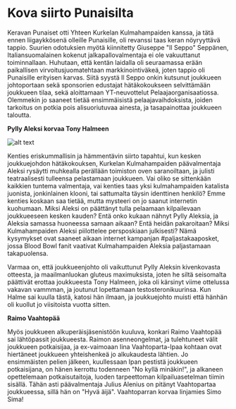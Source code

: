 
# Kova siirto Punaisilta

Keravan Punaiset otti Yhteen Kurkelan Kulmahampaiden kanssa, ja tätä ennen liigaykkösenä olleille Punaisille, oli revanssi taas keran nöyryyttävä tappio. Suurien odotuksien myötä kiinnitetty Giuseppe "Il Seppo" Seppänen, Italiansuomalainen kokenut jalkapallovalmentaja ei ole vakuuttanut toiminnallaan. Huhutaan, että kentän laidalla oli seuraamassa erään paikallisen virvoitusjuomatehtaan markkinointiväkeä, joten tappio oli Punaisille erityisen karvas. Siitä syystä Il Seppo onkin kutsunut joukkueen johtoportaan sekä sponsorien edustajat hätäkokoukseen selvittämään joukkueen tilaa, sekä aloittamaan YT-neuvottelut Pelaajaorganisaatiossa.
Olemmekin jo saaneet tietää ensimmäisistä pelaajavaihdoksista, joiden tarkoitus on potkia pois alisuoriutuvaa ainesta, ja tasapainottaa joukkueen taloutta.

**Pylly Aleksi korvaa Tony Halmeen**

![alt text](/siteTexts/blogEntries/19/pyllyaleksi2.jpg)

Kenties eriskummallisin ja hämmentävin siirto tapahtui, kun kesken joukkuejohdon hätäkokouksen, Kurkelan Kulmahampaiden päävalmentaja Aleksi rysäytti muhkealla perällään toimiston oven saranoiltaan, ja julisti teatraalisesti tulleensa pelastamaan joukkueen. Vai oliko se sittenkään kaikkien tuntema valmentaja, vai kenties taas yksi kulmahampaiden katalista juonista, jonkinlainen klooni, tai sattumalta täysin identtinen henkilö? Emme kenties koskaan saa tietää, mutta mysteeri on jo saanut internetin kuohumaan. Miksi Aleksi on päättänyt tulla pelaamaan kilpailevaan joukkueeseen kesken kauden? Entä onko kukaan nähnyt Pylly Aleksia, ja Aleksia samassa huoneessa samaan aikaan? Entä heidän pakaroitaan? Miksi Kulmahampaiden Aleksi piilottelee persposkiaan julkisesti? 
Nämä kysymykset ovat saaneet aikaan internet kampanjan #paljastakaaposket, jossa Blood Bowl fanit vaativat Kulmahampaiden Aleksia paljastamaan takapuolensa.

Varmaa on, että joukkueenjohto oli vaikuttunut Pylly Aleksin kivenkovasta otteesta, ja maailmanluokan gluteus maximuksista, joten he siltä seisomalta päättivät erottaa joukkueesta Tony Halmeen, joka oli kärsinyt viime ottelussa vakavan vammman, ja joutunut lopettamaan testosteronikuurinsa. Kun Halme sai kuulla tästä, katosi hän ilmaan, ja joukkuejohto muisti että hänhän oli kuollut jo viisitoista vuotta sitten.

**Raimo Vaahtopää**

Myös joukkueen alkuperäisjäsenistöön kuuluva, konkari Raimo Vaahtopää sai lähtöpassit joukkueesta. Raimon asenneongelmat, ja tulehtuneet välit joukkueen potkaisijaa, ja ex-vaimoaan Iina Vaahtoparta-Ipaa kohtaan ovat hiertäneet joukkueen yhteishenkeä jo alkukaudesta lähtien. Jo ensimmäisten pelien jälkeen, kuullessaan Ipan pestistä joukkueen potkaisijana, on hänen kerrottu todenneen "No kyllä minäkin!", ja alkaneen opettelemaan potkaisutaitoja, luoden tarpeettoman kilpailuasetelman tiimin sisällä. Tähän asti päävalmentaja Julius Alenius on pitänyt Vaahtopartaa joukkueessa, sillä hän on "Hyvä äijä". Vaahtoparran korvaa linjamies Simo Sima!
